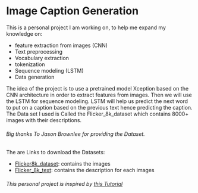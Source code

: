 # Image Caption Generation
This is a personal project I am working on, to help me expand my knowledge on: 
- feature extraction from images (CNN)
- Text preprocessing
- Vocabulary extraction
- tokenization
- Sequence modeling (LSTM)
- Data generation

The idea of the project is to use a pretrained model Xception based on the CNN architecture in order to extract features from images.
Then we will use the LSTM for sequence modeling. LSTM will help us predict the next word to put on a caption based on the previous text hence predicting the caption.
The Data set I used is Called the Flicker_8k_dataset which contains 8000+ images with their descriptions.
###### Big thanks To Jason Brownlee for providing the Dataset.
The are Links to download the Datasets:
- [Flicker8k_dataset](https://github.com/jbrownlee/Datasets/releases/download/Flickr8k/Flickr8k_Dataset.zip): contains the images
- [Flicker_8k_text](https://github.com/jbrownlee/Datasets/releases/download/Flickr8k/Flickr8k_text.zip): contains the description for each images
###### This personal project is inspired by [this Tutorial](https://data-flair.training/blogs/python-based-project-image-caption-generator-cnn/)
